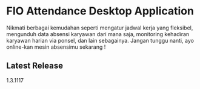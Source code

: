# FIO Attendance Desktop Application

Nikmati berbagai kemudahan seperti mengatur jadwal kerja yang fleksibel, mengunduh data absensi karyawan dari mana saja, monitoring kehadiran karyawan harian via ponsel, dan lain sebagainya. Jangan tunggu nanti, ayo online-kan mesin absensimu sekarang !

## Latest Release
1.3.1117